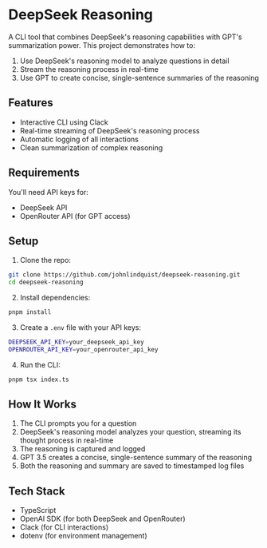 # DeepSeek Reasoning

A CLI tool that combines DeepSeek's reasoning capabilities with GPT's summarization power. This project demonstrates how to:
1. Use DeepSeek's reasoning model to analyze questions in detail
2. Stream the reasoning process in real-time
3. Use GPT to create concise, single-sentence summaries of the reasoning

## Features
- Interactive CLI using Clack
- Real-time streaming of DeepSeek's reasoning process
- Automatic logging of all interactions
- Clean summarization of complex reasoning

## Requirements

You'll need API keys for:
- DeepSeek API
- OpenRouter API (for GPT access)

## Setup

1. Clone the repo:
```bash
git clone https://github.com/johnlindquist/deepseek-reasoning.git
cd deepseek-reasoning
```

2. Install dependencies:
```bash
pnpm install
```

3. Create a `.env` file with your API keys:
```bash
DEEPSEEK_API_KEY=your_deepseek_api_key
OPENROUTER_API_KEY=your_openrouter_api_key
```

4. Run the CLI:
```bash
pnpm tsx index.ts
```

## How It Works

1. The CLI prompts you for a question
2. DeepSeek's reasoning model analyzes your question, streaming its thought process in real-time
3. The reasoning is captured and logged
4. GPT 3.5 creates a concise, single-sentence summary of the reasoning
5. Both the reasoning and summary are saved to timestamped log files

## Tech Stack
- TypeScript
- OpenAI SDK (for both DeepSeek and OpenRouter)
- Clack (for CLI interactions)
- dotenv (for environment management) 
